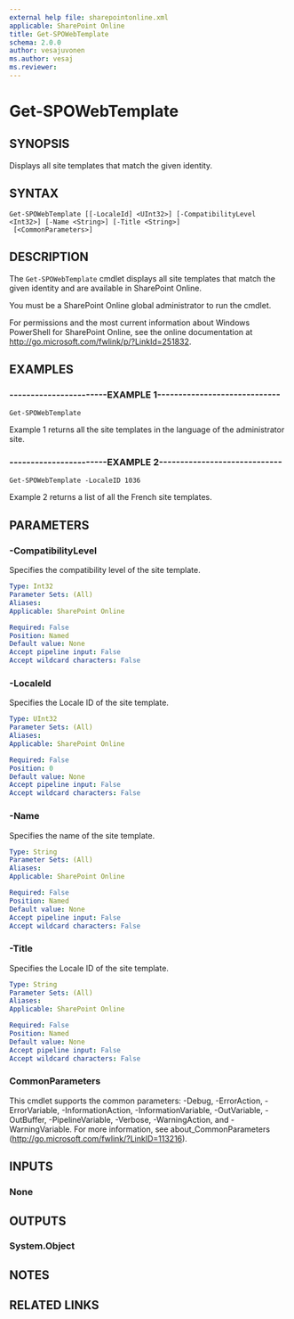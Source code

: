 ```yaml
---
external help file: sharepointonline.xml
applicable: SharePoint Online
title: Get-SPOWebTemplate
schema: 2.0.0
author: vesajuvonen
ms.author: vesaj
ms.reviewer:
---
```


# Get-SPOWebTemplate

## SYNOPSIS
Displays all site templates that match the given identity.


## SYNTAX

```
Get-SPOWebTemplate [[-LocaleId] <UInt32>] [-CompatibilityLevel <Int32>] [-Name <String>] [-Title <String>]
 [<CommonParameters>]
```

## DESCRIPTION
The `Get-SPOWebTemplate` cmdlet displays all site templates that match the given identity and are available in SharePoint Online.

You must be a SharePoint Online global administrator to run the cmdlet.

For permissions and the most current information about Windows PowerShell for SharePoint Online, see the online documentation at http://go.microsoft.com/fwlink/p/?LinkId=251832.


## EXAMPLES

### -----------------------EXAMPLE 1-----------------------------
```
Get-SPOWebTemplate
```
Example 1 returns all the site templates in the language of the administrator site.


### -----------------------EXAMPLE 2-----------------------------
```
Get-SPOWebTemplate -LocaleID 1036
```
Example 2 returns a list of all the French site templates.


## PARAMETERS

### -CompatibilityLevel
Specifies the compatibility level of the site template.


```yaml
Type: Int32
Parameter Sets: (All)
Aliases: 
Applicable: SharePoint Online

Required: False
Position: Named
Default value: None
Accept pipeline input: False
Accept wildcard characters: False
```

### -LocaleId
Specifies the Locale ID of the site template.


```yaml
Type: UInt32
Parameter Sets: (All)
Aliases: 
Applicable: SharePoint Online

Required: False
Position: 0
Default value: None
Accept pipeline input: False
Accept wildcard characters: False
```

### -Name
Specifies the name of the site template.


```yaml
Type: String
Parameter Sets: (All)
Aliases: 
Applicable: SharePoint Online

Required: False
Position: Named
Default value: None
Accept pipeline input: False
Accept wildcard characters: False
```

### -Title
Specifies the Locale ID of the site template.


```yaml
Type: String
Parameter Sets: (All)
Aliases: 
Applicable: SharePoint Online

Required: False
Position: Named
Default value: None
Accept pipeline input: False
Accept wildcard characters: False
```

### CommonParameters
This cmdlet supports the common parameters: -Debug, -ErrorAction, -ErrorVariable, -InformationAction, -InformationVariable, -OutVariable, -OutBuffer, -PipelineVariable, -Verbose, -WarningAction, and -WarningVariable. For more information, see about_CommonParameters (http://go.microsoft.com/fwlink/?LinkID=113216).

## INPUTS

### None

## OUTPUTS

### System.Object

## NOTES

## RELATED LINKS
